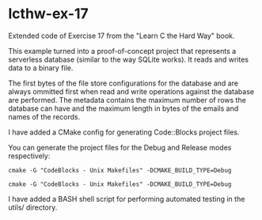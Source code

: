 # lcthw-ex-17
Extended code of Exercise 17 from the "Learn C the Hard Way" book.

This example turned into a proof-of-concept project that represents a serverless database (similar to the way SQLite works).
It reads and writes data to a binary file.

The first bytes of the file store configurations for the database and are always ommitted first when read and write operations
against the database are performed. The metadata contains the maximum number of rows the database can have and the maximum
length in bytes of the emails and names of the records.

I have added a CMake config for generating Code::Blocks project files.

You can generate the project files for the Debug and Release modes respectively:

```
cmake -G "CodeBlocks - Unix Makefiles" -DCMAKE_BUILD_TYPE=Debug
```

```
cmake -G "CodeBlocks - Unix Makefiles" -DCMAKE_BUILD_TYPE=Debug
```

I have added a BASH shell script for performing automated testing in the utils/ directory.
